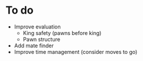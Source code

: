 # To do
- Improve evaluation 
    - King safety (pawns before king)
    - Pawn structure
- Add mate finder
- Improve time management (consider moves to go)


